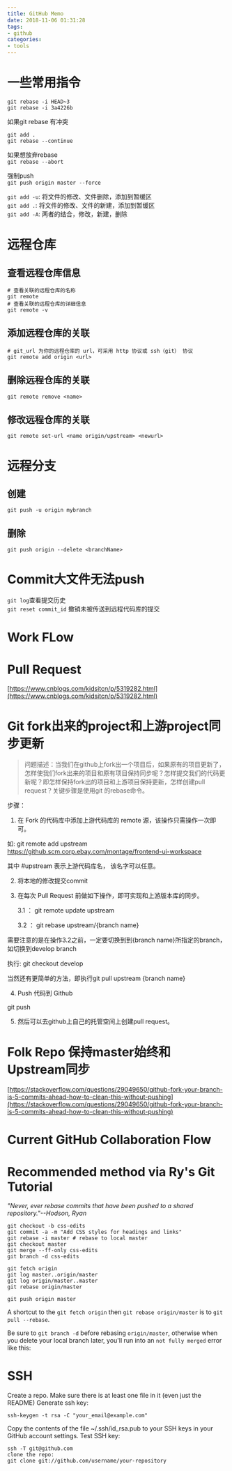 ```yaml
---
title: GitHub Memo
date: 2018-11-06 01:31:28
tags:
- github
categories:
- tools
---
```

# 一些常用指令
`git rebase -i HEAD~3`  
`git rebase -i 3a4226b`  

如果git rebase 有冲突

```
git add .
git rebase --continue
```
如果想放弃rebase  
`git rebase --abort`

强制push  
`git push origin master --force`

`git add -u`: 将文件的修改、文件删除，添加到暂缓区  
`git add .`: 将文件的修改、文件的新建，添加到暂缓区  
`git add -A`: 两者的结合，修改，新建，删除


# 远程仓库
## 查看远程仓库信息

```
# 查看关联的远程仓库的名称
git remote
# 查看关联的远程仓库的详细信息
git remote -v
```
## 添加远程仓库的关联
```
# git_url 为你的远程仓库的 url，可采用 http 协议或 ssh（git） 协议
git remote add origin <url>
```

## 删除远程仓库的关联
`git remote remove <name>`

## 修改远程仓库的关联

`git remote set-url <name origin/upstream> <newurl>`


# 远程分支
## 创建
`git push -u origin mybranch`

## 删除
`git push origin --delete <branchName>`


# Commit大文件无法push
`git log`查看提交历史  
`git reset commit_id` 撤销未被传送到远程代码库的提交

# Work FLow

# Pull Request
[https://www.cnblogs.com/kidsitcn/p/5319282.html](https://www.cnblogs.com/kidsitcn/p/5319282.html)

# Git fork出来的project和上游project同步更新
> 问题描述：当我们在github上fork出一个项目后，如果原有的项目更新了，怎样使我们fork出来的项目和原有项目保持同步呢？怎样提交我们的代码更新呢？即怎样保持fork出的项目和上游项目保持更新，怎样创建pull request？关键步骤是使用git 的rebase命令。

 
 步骤：

1.  在 Fork 的代码库中添加上游代码库的 remote 源，该操作只需操作一次即可。

如: git remote add upstream https://github.scm.corp.ebay.com/montage/frontend-ui-workspace

其中 #upstream 表示上游代码库名， 该名字可以任意。 

 

2. 将本地的修改提交commit

 

3. 在每次 Pull Request 前做如下操作，即可实现和上游版本库的同步。

 

      3.1 ： git remote update upstream

      3.2 ： git rebase upstream/{branch name}

需要注意的是在操作3.2之前，一定要切换到到{branch name}所指定的branch，如切换到develop branch

执行: git checkout develop

 

当然还有更简单的方法，即执行git pull upstream {branch name}

 

4. Push 代码到 Github

git push

 

5. 然后可以去github上自己的托管空间上创建pull request。

# Folk Repo 保持master始终和Upstream同步
[https://stackoverflow.com/questions/29049650/github-fork-your-branch-is-5-commits-ahead-how-to-clean-this-without-pushing](https://stackoverflow.com/questions/29049650/github-fork-your-branch-is-5-commits-ahead-how-to-clean-this-without-pushing)

# Current GitHub Collaboration Flow
# Recommended method via Ry's Git Tutorial

*"Never, ever rebase commits that have been pushed to a shared repository."--Hodson, Ryan*

```
git checkout -b css-edits
git commit -a -m "Add CSS styles for headings and links"
git rebase -i master # rebase to local master
git checkout master
git merge --ff-only css-edits
git branch -d css-edits

git fetch origin
git log master..origin/master
git log origin/master..master
git rebase origin/master

git push origin master
```

A shortcut to the `git fetch origin` then `git rebase origin/master` is to `git pull --rebase`. 

Be sure to `git branch -d` before rebasing `origin/master`, otherwise when you delete your local branch later, you'll run into an `not fully merged` error like this:

# SSH
Create a repo. Make sure there is at least one file in it (even just the README) Generate ssh key:  

```
ssh-keygen -t rsa -C "your_email@example.com"
```

Copy the contents of the file ~/.ssh/id_rsa.pub to your SSH keys in your GitHub account settings. Test SSH key:  

```
ssh -T git@github.com
clone the repo:
git clone git://github.com/username/your-repository
```

